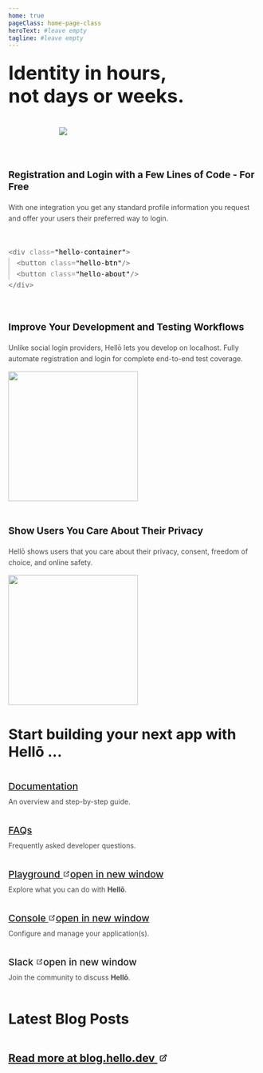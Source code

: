 ```yaml
---
home: true
pageClass: home-page-class
heroText: #leave empty
tagline: #leave empty
---
```


<script setup>
  import { onMounted } from 'vue'

  const join = () => {
    joinSlackCommunity('hello.dev')
  }

  onMounted(() => {
    (async function(){
      const RSS_URL = "/rss.xml"
      try {
          const res = await fetch(RSS_URL)
          const txt = await res.text()
          const xml = new window.DOMParser().parseFromString(txt, "text/xml")
          const posts = xml.querySelectorAll("item")
          const postsRef = document.querySelector("#posts")
          for (let i = 0; i < 3; i++) {
              if (!posts[i]) continue;
              const post = posts[i]
              const title = post.querySelector("title")?.textContent
              const rawDescription = post.querySelector("description")?.textContent
              const descriptionPlaceholder = document.createElement("div");
              descriptionPlaceholder.innerHTML = rawDescription
              const description = descriptionPlaceholder.textContent.trim().slice(0, 250) + "..."
              const url = post.querySelector("link")?.textContent
              const image = post.querySelector("cover_image")?.textContent
              let date = post.querySelector("pubDate")?.textContent
              date = date.split(" ").slice(0, 4).join(" ")
              const li = `
                  <li>
                      <a href="${url}" target="_blank" class="post group">
                          <img src="${image}"/>
                          <div class="py-2">
                              <span class="text-sm font-normal opacity-70">${date}</span>
                              <h3 class="group-hover:underline my-1">
                                  <span>${title}</span>
                                   <svg xmlns="http://www.w3.org/2000/svg" fill="none" viewBox="0 0 24 24" stroke-width="2.5" stroke="currentColor" class="w-4 h-4 mb-0.5 ml-0.5 inline-block invisible flex-shrink-0">
                                    <path stroke-linecap="round" stroke-linejoin="round" d="M13.5 6H5.25A2.25 2.25 0 003 8.25v10.5A2.25 2.25 0 005.25 21h10.5A2.25 2.25 0 0018 18.75V10.5m-10.5 6L21 3m0 0h-5.25M21 3v5.25" />
                                  </svg>
                              </h3>
                              <p class="opacity-90 mt-1 text-base font-normal non-italic" style="margin-bottom: 0;">
                                  ${description}
                              </p>
                          </div>
                      </a>
                  </li>
              `
              postsRef.insertAdjacentHTML("beforeend", li)
          }
      } catch (err) {
          console.error(err)
      }
    })()
  })
</script>

<div id="hero">
  <h1>Identity in hours,<br/>not days or weeks.</h1>
  <picture id="mockup">
    <source srcset="https://cdn.hello.coop/images/mockup-light.png" media="(prefers-color-scheme: dark)">
    <img src="https://cdn.hello.coop/images/mockup.png">
  </picture>
</div>

<section id="features">
  <div>
    <h3>Registration and Login with a Few Lines of Code - For Free</h3>
    <p>
      With one integration you get any standard profile information you request and offer your users their preferred way to login.
    </p>
    <div id="snippet"><pre>
<span style="opacity: 0.6;">&lt;div</span> <span class="class-opacity">class=</span><span>"hello-container"</span><span style="opacity: 0.6;">&gt;</span>
  <span class="snippet-border-left" style="opacity: 0.6;">&lt;button</span> <span class="class-opacity">class=</span><span>"hello-btn"</span><span style="opacity: 0.6;">/&gt;</span>
  <span style="opacity: 0.6;">&lt;button</span> <span class="class-opacity">class=</span><span>"hello-about"</span><span style="opacity: 0.6;">/&gt;</span>
<span style="opacity: 0.6;">&lt;/div&gt;</span></pre>
    </div>
  </div>
  <div>
    <h3>Improve Your Development and Testing Workflows</h3>
    <p>
   Unlike social login providers, Hellō lets you develop on localhost. Fully automate registration and login for complete end-to-end test coverage.
    </p>
    <img src="/images/ci-cd.png" style="width: 260px;">
  </div>
  <div>
    <h3>Show Users You Care About Their Privacy</h3>
    <p>
      Hellō shows users that you care about their privacy, consent, freedom of choice, and online safety.
    </p>
    <img src="/images/privacy.png" style="width: 260px;">
  </div>
</section>

<section id="start-building">
  <h2>Start building your next app with Hellō ...</h2>
  <div id="links">
    <div>
      <a href="/documentation/">Documentation</a>
      <p>
        An overview and step-by-step guide.
      </p>
    </div>
    <div>
      <a href="/faqs/">FAQs</a>
      <p>
        Frequently asked developer questions.
      </p>
    </div>
    <div>
      <a href="https://playground.hello.dev/">
        Playground
        <span><svg class="external-link-icon" xmlns="http://www.w3.org/2000/svg" aria-hidden="true" focusable="false" x="0px" y="0px" viewBox="0 0 100 100" width="15" height="15"><path fill="currentColor" d="M18.8,85.1h56l0,0c2.2,0,4-1.8,4-4v-32h-8v28h-48v-48h28v-8h-32l0,0c-2.2,0-4,1.8-4,4v56C14.8,83.3,16.6,85.1,18.8,85.1z"></path><polygon fill="currentColor" points="45.7,48.7 51.3,54.3 77.2,28.5 77.2,37.2 85.2,37.2 85.2,14.9 62.8,14.9 62.8,22.9 71.5,22.9"></polygon></svg><span class="external-link-icon-sr-only">open in new window</span></span>
      </a>
      <p>
        Explore what you can do with <b>Hellō</b>.
      </p>
    </div>
    <div>
      <a href="https://console.hello.coop/">
        Console
        <span><svg class="external-link-icon" xmlns="http://www.w3.org/2000/svg" aria-hidden="true" focusable="false" x="0px" y="0px" viewBox="0 0 100 100" width="15" height="15"><path fill="currentColor" d="M18.8,85.1h56l0,0c2.2,0,4-1.8,4-4v-32h-8v28h-48v-48h28v-8h-32l0,0c-2.2,0-4,1.8-4,4v56C14.8,83.3,16.6,85.1,18.8,85.1z"></path><polygon fill="currentColor" points="45.7,48.7 51.3,54.3 77.2,28.5 77.2,37.2 85.2,37.2 85.2,14.9 62.8,14.9 62.8,22.9 71.5,22.9"></polygon></svg><span class="external-link-icon-sr-only">open in new window</span></span>
      </a>
      <p>
        Configure and manage your application(s).
      </p>
    </div>
    <div>
      <button id="join-slack-btn" style="font-weight: 500;" @click="join" href="https://console.hello.coop/">
        Slack
        <span><svg class="external-link-icon" xmlns="http://www.w3.org/2000/svg" aria-hidden="true" focusable="false" x="0px" y="0px" viewBox="0 0 100 100" width="15" height="15"><path fill="currentColor" d="M18.8,85.1h56l0,0c2.2,0,4-1.8,4-4v-32h-8v28h-48v-48h28v-8h-32l0,0c-2.2,0-4,1.8-4,4v56C14.8,83.3,16.6,85.1,18.8,85.1z"></path><polygon fill="currentColor" points="45.7,48.7 51.3,54.3 77.2,28.5 77.2,37.2 85.2,37.2 85.2,14.9 62.8,14.9 62.8,22.9 71.5,22.9"></polygon></svg><span class="external-link-icon-sr-only">open in new window</span></span>
      </button>
      <p>
        Join the community to discuss <b>Hellō</b>.
      </p>
    </div>
  </div>
</section>

<section id="blog-rss" style="padding-bottom: 180px;">
  <h2>Latest Blog Posts</h2>
  <ul id="posts" class="text-xl font-bold space-y-10 list-inside"></ul>
  <a href="https://blog.hello.dev/" target="_blank" id="more-posts-cta" class="mt-6 font-bold" style="display: inline-block; font-size: 1.35rem;">
      <span>Read more at blog.hello.dev</span>
      <svg xmlns="http://www.w3.org/2000/svg" fill="none" viewBox="0 0 24 24" stroke-width="2.5" stroke="currentColor" class="w-4 h-4 ml-1">
        <path stroke-linecap="round" stroke-linejoin="round"
          d="M13.5 6H5.25A2.25 2.25 0 003 8.25v10.5A2.25 2.25 0 005.25 21h10.5A2.25 2.25 0 0018 18.75V10.5m-10.5 6L21 3m0 0h-5.25M21 3v5.25">
        </path>
      </svg>
  </a>
</section>

<div style="position: fixed; width: 100%; left: 0; bottom: 0;" v-pre>
  <wc-footer/>
</div>

<style scoped>
  #posts {
    padding-left: 0;
    list-style: none;
  }
  #more-posts-cta {
    margin-left: 286px;
  }
  #hero {
    display: flex;
    text-align: left;
    justify-content: space-between;
    margin: 40px auto;
  }
  #hero h1 {
    text-align: left;
    margin-top: 50px;
    font-size: 4.6rem;
  }
  h2 {
    text-align: left;
    border-bottom: none;
    padding-bottom: 0; 
    font-size: 2.4rem;
  }
  h3 {
    font-size: 1.2rem;   
    padding-bottom: 0; 
  }
  p {
    padding-top: 0;
    opacity: 0.8;
    line-height: 22px;
  }
  #mockup img {
    max-width: 300px;
    animation: float 5s infinite;
  }
  @keyframes float {
      0%,
      100% {
          transform: translateY(0px);
      }
      50% {
          transform: translateY(-10px);
      }
  }
  #features, #links {
    display: flex;
    justify-content: space-between;
    gap: 0px 20px;
    margin-top: 40px;
  }
  #features div {
    max-width: 290px;
  }
  #features div p {
    min-height: 150px;
  }
  #snippet pre {
    font-size: 14px;
    line-height: 22px;
    margin-top: 45px;
    padding: 0;
    position: relative;
  }
  .snippet-border-left::before {
    content: '';
    height: 45px;
    width: 1.5px;
    opacity: 0.3;
    position: absolute;
    left: 0;
  }
  #start-building, #blog-rss {
    margin-top: 80px;
    /* padding-bottom: 130px; */
  }
  a, #join-slack-btn {
    font-size: 1.2rem;
    color: inherit;
    font-weight: 500;
  }
  a:hover, a:focus-visible, #join-slack-btn:hover, #join-slack-btn:focus-visible {
    text-decoration: underline;
    text-underline-offset: 8px;
    text-decoration-thickness: 2px !important;
  }
  #join-slack-btn {
    background: none;
    border: none;
    cursor: pointer;
    padding: 0;
    font-family: inherit;
  }
  @media (max-width: 1000px) {
    #features, #links {
      flex-direction: column;
      gap: 20px 0px;
    }
    #more-posts-cta {
      margin-left: 0;
    }
    #links p {
      margin-top: 8px;
    }
    #features {
      margin-top: 0px;
    }
    #features div {
      max-width: 100%;
    }
    #features div p {
      min-height: auto;
    }
    #start-building, #blog-rss {
      margin-top: 40px; 
    }
    #mockup img{
      max-width: 100%;
    }
    #hero {
      flex-direction: column;
      margin-bottom: 0px;
      margin-top: 24px;
    }
    #hero h1{
      font-size: 2.4rem;
      margin: 0;
    }
    #hero img {
      max-width: 300px;
      margin: 40px auto;
      display: block;
    }
    h2 {
      font-size: 1.8rem;
      text-align: left;
    }
  }
  @media (max-width: 400px) {
    #hero h1 {
      font-size: 9.5vW;
    }
  }
  @media (max-width: 320px) {
    #snippet pre {
      font-size: 4.4vW;
    }
  }
  @media (prefers-color-scheme: light) {
    #snippet pre {
      color: black;
    }
    .snippet-border-left::before {
      background-color: black;
    }
    .class-opacity {
      opacity: 0.45;
    }
  }
  @media (prefers-color-scheme: dark) {
    h1, h2, h3, a, #join-slack-btn {
      color: white;
    }
    #snippet pre {
      color: white;
    }
    .snippet-border-left::before {
      background-color: #d4d4d4;
    }
    .class-opacity {
      opacity: 0.4;
    }
  }
</style>

<style>
  @media (max-width: 1000px) {
    .post {
      flex-direction: column;
    }
  }
  .post:hover h3 {
    text-decoration: underline;
    text-underline-offset: 6px;
  }
  .post:hover svg {
    visibility: visible;
  }
  .post {
    display: flex;
    align-items: flex-start;
    gap: 0px 20px;
  }
  @media (prefers-color-scheme: dark) {
    .post svg {
      color: #d4d4d4;
    }
  }
  @media (prefers-color-scheme: light) {
    .post svg {
      color: #303030;
    }
  }
  .flex {
    display: flex;
  }
  .items-center {
    align-items: center;
  }
  .font-semibold {
    font-weight: 600;
  }
  .post img {
    width: 266px;
    height: auto;
    aspect-ratio: 16/9;
    object-fit: cover;
    border-radius: 8px;
  }
  .mt-6 {
    margin-top: 1.5rem;
  }
  .text-xl {
    font-size: 1.25rem;
    line-height: 1.75rem;
  }
  .font-bold {
    font-weight: 700;
  }
  .opacity-70 {
    opacity: 0.7;
  }
  .font-normal {
    font-weight: 400;
  }
  .text-sm {
    font-size: 0.875rem;
    line-height: 1.25rem;
  }
  .ml-1 {
    margin-left: 0.25rem;
  }
  .py-2 {
    padding-top: 0.5rem;
    padding-bottom: 0.5rem;
  }
  .opacity-90 {
    opacity: 0.9;
  }
  .text-base {
    font-size: 1rem;
    line-height: 1.5rem;
  }
  .my-1 {
    margin-top: 0.25rem;
    margin-bottom: 0.25rem
  }
  .mt-1 {
    margin-top: 0.25rem;
  }
  .w-4 {
    width: 1rem;
  }
  .h-4 {
    height: 1rem;
  }
  .mb-0\.5 {
    margin-bottom: 0.125rem;
  }
  .ml-0\.5 {
    margin-left: 0.125rem;
  }
  .inline-block {
    display: inline-block;
  }
  .invisible {
    visibility: hidden;
  }
  .space-y-10 > * + * {
    margin-top: 2.5rem; /* 40px */
  }
</style>